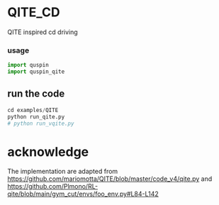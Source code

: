 # QITE_CD
QITE inspired cd driving


### usage 

```python 
import quspin
import quspin_qite
```

## run the code 
```python 
cd examples/QITE
python run_qite.py 
# python run_vqite.py
```


# acknowledge
The implementation are adapted from https://github.com/mariomotta/QITE/blob/master/code_v4/qite.py and https://github.com/Plmono/RL-qite/blob/main/gym_cut/envs/foo_env.py#L84-L142